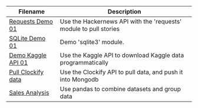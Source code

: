 | Filename                                                                                                     | Description                                                       |
| ------------------------------------------------------------------------------------------------------------ | ----------------------------------------------------------------- |
| [Requests Demo 01](https://github.com/jimcrews/my-py-notebooks/blob/master/Requests%20Demo%2001.ipynb)       | Use the Hackernews API with the 'requests' module to pull stories |
| [SQLite Demo 01](https://github.com/jimcrews/my-py-notebooks/blob/master/SQLite%20Demo%2001.ipynb)           | Demo 'sqlite3' module.                                            |
| [Demo Kaggle API 01](https://github.com/jimcrews/my-py-notebooks/blob/master/Demo%20Kaggle%20API%2001.ipynb) | Use the Kaggle API to download Kaggle data programmatically       |
| [Pull Clockify data](https://github.com/jimcrews/my-py-notebooks/blob/master/Pull%20Clockify%20data.ipynb)   | Use the Clockify API to pull data, and push it into Mongodb       |
| [Sales Analysis](https://github.com/jimcrews/my-py-notebooks/blob/master/Sales_Analysis.ipynb)               | Use pandas to combine datasets and group data                     |
